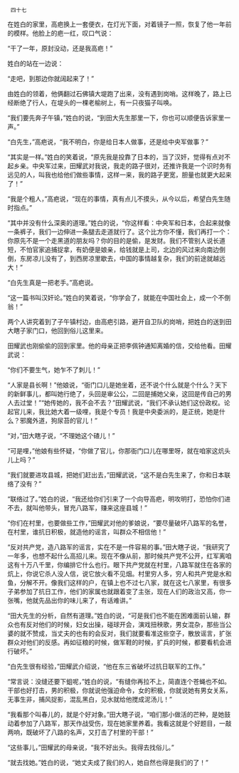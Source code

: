      四十七 

   在姓白的家里，高疤换上一套便衣，在灯光下面，对着镜子一照，恢复了他一年前的模样。他脸上的疤一红，叹口气说： 

   “干了一年，原封没动，还是我高疤！” 

   姓白的站在一边说： 

   “走吧，到那边你就阔起来了！” 

   由姓白的领着，他俩翻过石佛镇大堤跑了出来，没有遇到岗哨。这样晚了，路上已经断绝了行人，在堤头的一棵老榆树上，有一只夜猫子叫唤。 

   “我们要先奔子午镇，”姓白的说，“到田大先生那里一下，你也可以顺便告诉家里一声。” 

   “白先生，”高疤说，“我不明白，你是给日本人做事，还是给中央军做事？” 

   “其实是一样。”姓白的笑着说，“原先我是投靠了日本的，当了汉奸，觉得有点对不起乡亲。中央军过来，田耀武对我说，我走的路子很对，还推许我是一个识时务有远见的人，叫我也给他们做些事情，这样一来，我的路子更宽，胆量也就更大起来了！” 

   “我是个粗人，”高疤说，“现在的事情，真有点儿不摸头，从今以后，希望白先生随时指点。” 

   “其中并没有什么深奥的道理。”姓白的说，“你这样看：中央军和日本，合起来就像一条裤子，我们一边伸进一条腿去走道就行了。这个比方你不懂，我们再打一个：你原先不是一个走黑道的朋友吗？你的目的是偷，是发财。我们不管别人说长道短，不怕官家追捕捉拿，有奶便是娘亲，给钱就是上司，北边的风过来向南边倒倒，东房凉儿没有了，到西房凉里歇去，中国的事情越复杂，我们的前途就越远大！” 

   “白先生真是一把老手。”高疤说。 

   “这一篇书叫汉奸论。”姓白的笑着说，“你学会了，就能在中国社会上，成一个不倒翁！” 

   两个人讲究着到了子午镇村边，由高疤引路，避开自卫队的岗哨，把姓白的送到田大瞎子家门口，他回到俗儿这里来。 

   田耀武也刚偷偷的回到家里。他的母亲正把李佩钟通知离婚的信，交给他看。田耀武说： 

   “你们不要生气，她乍不了刺儿！” 

   “人家是县长啊！”他娘说，“衙门口儿是她坐着，还不说个什么就是个什么？天下的新鲜事儿，都叫她行绝了，头回是审公公，二回是捕她父亲，这回是传自己的男人去过堂！”“她传她的，我不会不去？”田耀武说，“我们不承认她们这份政权。论起官儿来，我比她大着一级哩，我是个专员！我是中央委派的，是正统，她是什么？邪魔外道，狗尿苔的官儿！” 

   “对，”田大瞎子说，“不理她这个碴儿！” 

   “可是哩，”他娘有些怀疑，“你做了官儿，你那衙门口儿在哪里呀，就在咱家这炕头儿上吗？” 

   “我们就要进攻县城，把她们赶出去，”田耀武说，“这不是白先生来了，你和日本联络了没有？” 

   “联络过了。”姓白的说，“我还给你们引来了一个向导高疤，明攻明打，恐怕你们进不去，就叫他带头，冒充八路军，赚来这座县城！” 

   “你们在村里，也要做些工作，”田耀武对他的爹娘说，“要尽量破坏八路军的名誉，在村里，谁抗日积极，就造他的谣言，叫群众不相信他！” 

   “反对共产党，造八路军的谣言，实在不是一件容易的事。”田大瞎子说，“我研究了一年多，也想不起什么高招儿来。现在不像从前，那时候共产党不公开，红军离咱这有十万八千里，你编排它什么也行。眼下共产党就在村里，八路军就住在各家的炕上，你说它杀人没人信，说它放火看不见烟。村里穷人多，穷人和共产党是水和鱼，分解不开。像我们这样的户，在镇上也不过七八家，就在这七八家里，有很多子弟参加了抗日工作，他们的家属也就跟着变了主张，现在人们的政治又高，你一张嘴，他就先品出你的味儿来了，有话难讲。” 

   “田大先生的分析，自然有道理。”姓白的说，“可是我们也不能在困难面前认输，群众也有反对他们的时候，妇女出操，碰球开会，演戏扭秧歌，男女混杂，那些当公婆的就不赞成，当丈夫的也有的会反对，我们就要看准这些空子，散放谣言，扩张群众对他们的反感。再如征粮的时候，做军鞋的时候，扩兵的时候，都要看机会进行破坏。” 

   “白先生很有经验，”田耀武介绍说，“他在东三省破坏过抗日联军的工作。” 

   “常言说：没缝还要下蛆呢，”姓白的说，“有缝你再拉不上，简直连个苍蝇也不如。干部也好打击，男的积极，你就说他强迫命令，女的积极，你就说她有男女关系，无事生非，捕风捉影，混乱黑白，见水就给他搅成泥汤儿！” 

   “我看那个叫春儿的，就是个好对象。”田大瞎子说，“咱们那小做活的芒种，是她鼓动着参加了八路军，那天作战受伤，现在她家里养着。我看这就是个好题目，一敲两响，既破坏了八路的名声，又打击了村里的干部！” 

   “这些事儿，”田耀武的母亲说，“我不好出头。我得去找俗儿。” 

   “就去找她。”姓白的说，“她丈夫成了我们的人，她自然也得是我们的了！” 


